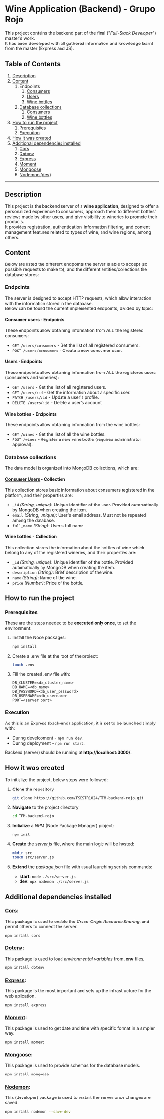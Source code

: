 # Wine Application (Backend) - Grupo Rojo
This project contains the backend part of the final ("*Full-Stack Developer*") master's work.  
It has been developed with all gathered information and knowledge learnt from the master (Express and JS).

## Table of Contents
1. [Description](#description)
2. [Content](#content)
    1. [Endpoints](#endpoints)
        1. [Consumers](#consumer-users---endpoints)
        2. [Users](#users---endpoints)
        3. [Wine bottles](#wine-bottles---endpoints)
    2. [Database collections](#database-collections)
        1. [Consumers](#consumer-users---collection)
        2. [Wine bottles](#wine-bottles---collection)
4. [How to run the project](#how-to-run-the-project)
    1. [Prerequisites](#prerequisites)
    2. [Execution](#execution)
5. [How it was created](#how-it-was-created)
6. [Additional dependencies installed](#additional-dependencies-installed)
    1. [Cors](#cors)
    2. [Dotenv](#dotenv)
    3. [Express](#express)
    4. [Moment](#moment)
    5. [Mongoose](#mongoose)
    6. [Nodemon (dev)](#nodemon)

---

## Description

This project is the backend server of a **wine application**, designed to offer a personalized experience to consumers, approach them to different bottles' reviews made by other users, and give visibility to wineries to promote their products.  
It provides registration, authentication, information filtering, and content management features related to types of wine, and wine regions, among others.

## Content

Below are listed the different endpoints the server is able to accept (so possible requests to make to), and the different entities/collections the database stores:

### Endpoints

The server is designed to accept HTTP requests, which allow interaction with the information stored in the database.  
Below can be found the current implemented endpoints, divided by topic:

#### Consumer users - Endpoints

These endpoints allow obtaining information from ALL the registered consumers:

- `GET /users/consumers` - Get the list of all registered consumers.
- `POST /users/consumers` - Create a new consumer user.

#### Users - Endpoints

These endpoints allow obtaining information from ALL the registered users (consumers and wineries):

- `GET /users` - Get the list of all registered users.
- `GET /users/:id` - Get the information about a specific user.
- `PATCH /users/:id` - Update a user's profile.
- `DELETE /users/:id` - Delete a user's account.

#### Wine bottles - Endpoints

These endpoints allow obtaining information from the wine bottles:

- `GET /wines` - Get the list of all the wine bottles.
- `POST /wines` - Register a new wine bottle (requires administrator approval).

### Database collections

The data model is organized into MongoDB collections, which are:

#### **[Consumer Users](https://cloud.mongodb.com/v2/67712e8d74ee353776ed51a7#/metrics/replicaSet/677133a831c8bf6d5272e506/explorer/Database/consumer_users/find)** - Collection

This collection stores basic information about consumers registered in the platform, and their properties are:

- `_id` *(String, unique)*: Unique identifier of the user. Provided automatically by MongoDB when creating the item.
- `email` *(String, unique)*: User's email address. Must not be repeated among the database.
- `full_name` *(String)*: User's full name.

#### Wine bottles - Collection

This collection stores the information about the bottles of wine which belong to any of the registered wineries, and their properties are:

- `_id` *(String, unique)*: Unique identifier of the bottle. Provided automatically by MongoDB when creating the item.
- `description` *(String)*: Brief description of the wine.
- `name` *(String)*: Name of the wine.
- `price` *(Number)*: Price of the bottle.

## How to run the project

### Prerequisites

These are the steps needed to be **executed only once**, to set the environment:

1. Install the Node packages:
    ```bash
    npm install
    ```
2. Create a .env file at the root of the project:
    ```bash
    touch .env
    ```
3. Fill the created .env file with:
    ```env
    DB_CLUSTER=<db_cluster_name>
    DB_NAME=<db_name>
    DB_PASSWORD=<db_user_password>
    DB_USERNAME=<db_username>
    PORT=<server_port>
    ```

### Execution

As this is an Express (back-end) application, it is set to be launched simply with:
- During development - ```npm run dev```.
- During deployment - ```npm run start```.

Backend (server) should be running at **http://localhost:3000/**.

## How it was created

To initialize the project, below steps were followed:

1. **Clone** the repository
    ```bash
    git clone https://github.com/FSDSTR1024/TFM-backend-rojo.git
    ```

2. **Navigate** to the project directory
    ```bash
    cd TFM-backend-rojo
    ```

3. **Initialize** a *NPM* (Node Package Manager) project:
    ```bash
    npm init
    ```

4. **Create** the *server.js* file, where the main logic will be hosted:
    ```bash
    mkdir src
    touch src/server.js
    ```

5. **Extend** the *package.json* file with usual launching scripts commands:
    - **start**: ```node ./src/server.js```
    - **dev**: ```npx nodemon ./src/server.js```

## Additional dependencies installed

### **[Cors](https://en.wikipedia.org/wiki/Cross-origin_resource_sharing)**:

This package is used to enable the *Cross-Origin Resource Sharing*, and permit others to connect the server.

```bash
npm install cors
```

### **[Dotenv](https://www.dotenv.org/)**:

This package is used to load *environmental variables* from **.env** files.

```bash
npm install dotenv
```

### **[Express](https://expressjs.com/es/)**:

This package is the most important and sets up the infrastructure for the web aplication.

```bash
npm install express
```

### **[Moment](https://momentjs.com/)**:

This package is used to get date and time with specific format in a simpler way.

```bash
npm install moment
```

### **[Mongoose](https://mongoosejs.com/)**:

This package is used to provide schemas for the database models.

```bash
npm install mongoose
```

### **[Nodemon](https://nodemon.io/)**:

This (developer) package is used to restart the server once changes are saved.

```bash
npm install nodemon --save-dev
```
